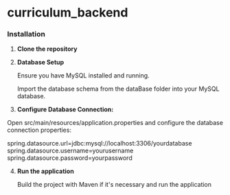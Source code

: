 # curriculum_backend

### Installation

1. **Clone the repository**

2. **Database Setup**

    Ensure you have MySQL installed and running.

    Import the database schema from the dataBase folder into your MySQL database.

3. **Configure Database Connection:**

Open src/main/resources/application.properties and configure the database connection properties:

   spring.datasource.url=jdbc:mysql://localhost:3306/yourdatabase
   spring.datasource.username=yourusername
   spring.datasource.password=yourpassword

4. **Run the application**

    Build the project with Maven if it's necessary and run the application

